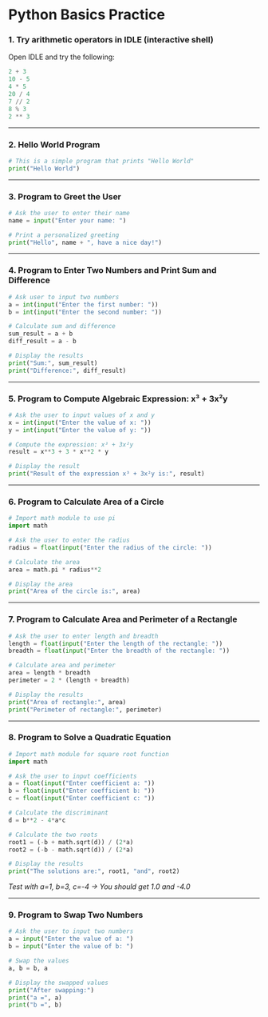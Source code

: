 # Python Basics Practice

### 1. Try arithmetic operators in IDLE (interactive shell)
Open IDLE and try the following:
```python
2 + 3
10 - 5
4 * 5
20 / 4
7 // 2
8 % 3
2 ** 3
```

---

### 2. Hello World Program
```python
# This is a simple program that prints "Hello World"
print("Hello World")
```

---

### 3. Program to Greet the User
```python
# Ask the user to enter their name
name = input("Enter your name: ")

# Print a personalized greeting
print("Hello", name + ", have a nice day!")
```

---

### 4. Program to Enter Two Numbers and Print Sum and Difference
```python
# Ask user to input two numbers
a = int(input("Enter the first number: "))
b = int(input("Enter the second number: "))

# Calculate sum and difference
sum_result = a + b
diff_result = a - b

# Display the results
print("Sum:", sum_result)
print("Difference:", diff_result)
```

---

### 5. Program to Compute Algebraic Expression: x³ + 3x²y
```python
# Ask the user to input values of x and y
x = int(input("Enter the value of x: "))
y = int(input("Enter the value of y: "))

# Compute the expression: x³ + 3x²y
result = x**3 + 3 * x**2 * y

# Display the result
print("Result of the expression x³ + 3x²y is:", result)
```

---

### 6. Program to Calculate Area of a Circle
```python
# Import math module to use pi
import math

# Ask the user to enter the radius
radius = float(input("Enter the radius of the circle: "))

# Calculate the area
area = math.pi * radius**2

# Display the area
print("Area of the circle is:", area)
```

---

### 7. Program to Calculate Area and Perimeter of a Rectangle
```python
# Ask the user to enter length and breadth
length = float(input("Enter the length of the rectangle: "))
breadth = float(input("Enter the breadth of the rectangle: "))

# Calculate area and perimeter
area = length * breadth
perimeter = 2 * (length + breadth)

# Display the results
print("Area of rectangle:", area)
print("Perimeter of rectangle:", perimeter)
```

---

### 8. Program to Solve a Quadratic Equation
```python
# Import math module for square root function
import math

# Ask the user to input coefficients
a = float(input("Enter coefficient a: "))
b = float(input("Enter coefficient b: "))
c = float(input("Enter coefficient c: "))

# Calculate the discriminant
d = b**2 - 4*a*c

# Calculate the two roots
root1 = (-b + math.sqrt(d)) / (2*a)
root2 = (-b - math.sqrt(d)) / (2*a)

# Display the results
print("The solutions are:", root1, "and", root2)
```

*Test with a=1, b=3, c=-4 → You should get 1.0 and -4.0*

---

### 9. Program to Swap Two Numbers
```python
# Ask the user to input two numbers
a = input("Enter the value of a: ")
b = input("Enter the value of b: ")

# Swap the values
a, b = b, a

# Display the swapped values
print("After swapping:")
print("a =", a)
print("b =", b)
```
